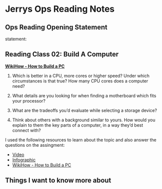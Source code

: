 # Jerrys Ops Reading Notes

## Ops Reading Opening Statement 

statement:

## Reading Class 02: Build A Computer

**[WikiHow - How to Build a PC](https://www.wikihow.com/Build-a-Computer)**

1. Which is better in a CPU, more cores or higher speed? Under which circumstances is that true? How many CPU cores does a computer need?

2. What details are you looking for when finding a motherboard which fits your processor?

3. What are the tradeoffs you’d evaluate while selecting a storage device?

4. Think about others with a background similar to yours. How would you explain to them the key parts of a computer, in a way they’d best connect with?

I used the following resources to learn about the topic and also answer the questions on the assingment:
  - [Video](https://www.youtube.com/watch?v=MtALhv22Ltk)
  - [Infographic](https://www.pcbuildadvisor.com/how-to-build-a-computer-step-by-step-infographic/)
  - [WikiHow - How to Build a PC](https://www.wikihow.com/Build-a-Computer)


## Things I want to know more about 
